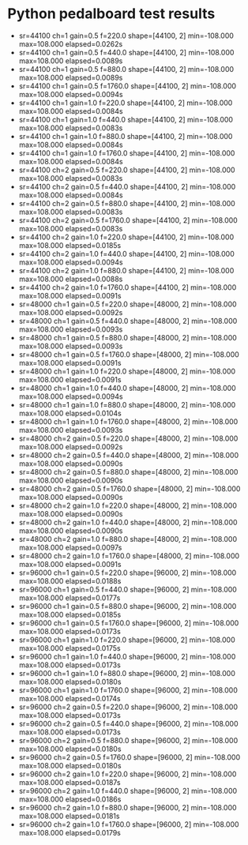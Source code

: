 # Python pedalboard test results

- sr=44100 ch=1 gain=0.5 f=220.0 shape=[44100, 2] min=-108.000 max=108.000 elapsed=0.0262s
- sr=44100 ch=1 gain=0.5 f=440.0 shape=[44100, 2] min=-108.000 max=108.000 elapsed=0.0089s
- sr=44100 ch=1 gain=0.5 f=880.0 shape=[44100, 2] min=-108.000 max=108.000 elapsed=0.0089s
- sr=44100 ch=1 gain=0.5 f=1760.0 shape=[44100, 2] min=-108.000 max=108.000 elapsed=0.0094s
- sr=44100 ch=1 gain=1.0 f=220.0 shape=[44100, 2] min=-108.000 max=108.000 elapsed=0.0084s
- sr=44100 ch=1 gain=1.0 f=440.0 shape=[44100, 2] min=-108.000 max=108.000 elapsed=0.0083s
- sr=44100 ch=1 gain=1.0 f=880.0 shape=[44100, 2] min=-108.000 max=108.000 elapsed=0.0084s
- sr=44100 ch=1 gain=1.0 f=1760.0 shape=[44100, 2] min=-108.000 max=108.000 elapsed=0.0084s
- sr=44100 ch=2 gain=0.5 f=220.0 shape=[44100, 2] min=-108.000 max=108.000 elapsed=0.0083s
- sr=44100 ch=2 gain=0.5 f=440.0 shape=[44100, 2] min=-108.000 max=108.000 elapsed=0.0084s
- sr=44100 ch=2 gain=0.5 f=880.0 shape=[44100, 2] min=-108.000 max=108.000 elapsed=0.0083s
- sr=44100 ch=2 gain=0.5 f=1760.0 shape=[44100, 2] min=-108.000 max=108.000 elapsed=0.0083s
- sr=44100 ch=2 gain=1.0 f=220.0 shape=[44100, 2] min=-108.000 max=108.000 elapsed=0.0185s
- sr=44100 ch=2 gain=1.0 f=440.0 shape=[44100, 2] min=-108.000 max=108.000 elapsed=0.0094s
- sr=44100 ch=2 gain=1.0 f=880.0 shape=[44100, 2] min=-108.000 max=108.000 elapsed=0.0088s
- sr=44100 ch=2 gain=1.0 f=1760.0 shape=[44100, 2] min=-108.000 max=108.000 elapsed=0.0091s
- sr=48000 ch=1 gain=0.5 f=220.0 shape=[48000, 2] min=-108.000 max=108.000 elapsed=0.0092s
- sr=48000 ch=1 gain=0.5 f=440.0 shape=[48000, 2] min=-108.000 max=108.000 elapsed=0.0093s
- sr=48000 ch=1 gain=0.5 f=880.0 shape=[48000, 2] min=-108.000 max=108.000 elapsed=0.0093s
- sr=48000 ch=1 gain=0.5 f=1760.0 shape=[48000, 2] min=-108.000 max=108.000 elapsed=0.0091s
- sr=48000 ch=1 gain=1.0 f=220.0 shape=[48000, 2] min=-108.000 max=108.000 elapsed=0.0091s
- sr=48000 ch=1 gain=1.0 f=440.0 shape=[48000, 2] min=-108.000 max=108.000 elapsed=0.0094s
- sr=48000 ch=1 gain=1.0 f=880.0 shape=[48000, 2] min=-108.000 max=108.000 elapsed=0.0104s
- sr=48000 ch=1 gain=1.0 f=1760.0 shape=[48000, 2] min=-108.000 max=108.000 elapsed=0.0093s
- sr=48000 ch=2 gain=0.5 f=220.0 shape=[48000, 2] min=-108.000 max=108.000 elapsed=0.0092s
- sr=48000 ch=2 gain=0.5 f=440.0 shape=[48000, 2] min=-108.000 max=108.000 elapsed=0.0090s
- sr=48000 ch=2 gain=0.5 f=880.0 shape=[48000, 2] min=-108.000 max=108.000 elapsed=0.0090s
- sr=48000 ch=2 gain=0.5 f=1760.0 shape=[48000, 2] min=-108.000 max=108.000 elapsed=0.0090s
- sr=48000 ch=2 gain=1.0 f=220.0 shape=[48000, 2] min=-108.000 max=108.000 elapsed=0.0090s
- sr=48000 ch=2 gain=1.0 f=440.0 shape=[48000, 2] min=-108.000 max=108.000 elapsed=0.0090s
- sr=48000 ch=2 gain=1.0 f=880.0 shape=[48000, 2] min=-108.000 max=108.000 elapsed=0.0097s
- sr=48000 ch=2 gain=1.0 f=1760.0 shape=[48000, 2] min=-108.000 max=108.000 elapsed=0.0091s
- sr=96000 ch=1 gain=0.5 f=220.0 shape=[96000, 2] min=-108.000 max=108.000 elapsed=0.0188s
- sr=96000 ch=1 gain=0.5 f=440.0 shape=[96000, 2] min=-108.000 max=108.000 elapsed=0.0177s
- sr=96000 ch=1 gain=0.5 f=880.0 shape=[96000, 2] min=-108.000 max=108.000 elapsed=0.0185s
- sr=96000 ch=1 gain=0.5 f=1760.0 shape=[96000, 2] min=-108.000 max=108.000 elapsed=0.0173s
- sr=96000 ch=1 gain=1.0 f=220.0 shape=[96000, 2] min=-108.000 max=108.000 elapsed=0.0175s
- sr=96000 ch=1 gain=1.0 f=440.0 shape=[96000, 2] min=-108.000 max=108.000 elapsed=0.0173s
- sr=96000 ch=1 gain=1.0 f=880.0 shape=[96000, 2] min=-108.000 max=108.000 elapsed=0.0180s
- sr=96000 ch=1 gain=1.0 f=1760.0 shape=[96000, 2] min=-108.000 max=108.000 elapsed=0.0174s
- sr=96000 ch=2 gain=0.5 f=220.0 shape=[96000, 2] min=-108.000 max=108.000 elapsed=0.0173s
- sr=96000 ch=2 gain=0.5 f=440.0 shape=[96000, 2] min=-108.000 max=108.000 elapsed=0.0173s
- sr=96000 ch=2 gain=0.5 f=880.0 shape=[96000, 2] min=-108.000 max=108.000 elapsed=0.0180s
- sr=96000 ch=2 gain=0.5 f=1760.0 shape=[96000, 2] min=-108.000 max=108.000 elapsed=0.0180s
- sr=96000 ch=2 gain=1.0 f=220.0 shape=[96000, 2] min=-108.000 max=108.000 elapsed=0.0187s
- sr=96000 ch=2 gain=1.0 f=440.0 shape=[96000, 2] min=-108.000 max=108.000 elapsed=0.0186s
- sr=96000 ch=2 gain=1.0 f=880.0 shape=[96000, 2] min=-108.000 max=108.000 elapsed=0.0181s
- sr=96000 ch=2 gain=1.0 f=1760.0 shape=[96000, 2] min=-108.000 max=108.000 elapsed=0.0179s
